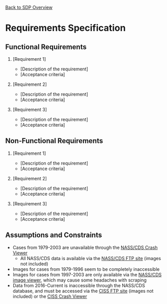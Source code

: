 [Back to SDP Overview](README.md)

# Requirements Specification

## Functional Requirements

1. [Requirement 1]
    - [Description of the requirement]
    - [Acceptance criteria]

2. [Requirement 2]
    - [Description of the requirement]
    - [Acceptance criteria]

3. [Requirement 3]
    - [Description of the requirement]
    - [Acceptance criteria]

## Non-Functional Requirements

1. [Requirement 1]
    - [Description of the requirement]
    - [Acceptance criteria]

2. [Requirement 2]
    - [Description of the requirement]
    - [Acceptance criteria]

3. [Requirement 3]
    - [Description of the requirement]
    - [Acceptance criteria]

## Assumptions and Constraints

- Cases from 1979-2003 are unavailable through the [NASS/CDS Crash Viewer](https://crashviewer.nhtsa.dot.gov/LegacyCDS/Search)
    - All NASS/CDS data is available via the [NASS/CDS FTP site](https://www.nhtsa.gov/file-downloads?p=nhtsa/downloads/NASS/) (images not included)
- Images for cases from 1979-1996 seem to be completely inaccessible
- Images for cases from 1997-2003 are only available via the [NASS/CDS image viewer](https://crashviewer.nhtsa.dot.gov/LegacyImageCDS/SearchIndex), which may cause some headaches with scraping
- Data from 2016-Current is inaccessible through the NASS/CDS database, and must be accessed via the [CISS FTP site](https://www.nhtsa.gov/file-downloads?p=nhtsa/downloads/CISS/) (images not included) or the [CISS Crash Viewer](https://crashviewer.nhtsa.dot.gov/CISS/SearchFilter)